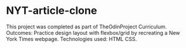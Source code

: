 # NYT-article-clone
This project was completed as part of TheOdinProject Curriculum.
Outcomes: Practice design layout with flexbox/grid by recreating a New York Times webpage.  Technologies used: HTML CSS.
